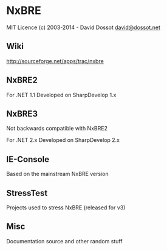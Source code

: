 NxBRE
=====

MIT Licence (c) 2003-2014 - David Dossot <david@dossot.net>

Wiki
----

http://sourceforge.net/apps/trac/nxbre


NxBRE2
------

For .NET 1.1 
Developed on SharpDevelop 1.x


NxBRE3
------

Not backwards compatible with NxBRE2

For .NET 2.x
Developed on SharpDevelop 2.x


IE-Console
----------
Based on the mainstream NxBRE version


StressTest
----------
Projects used to stress NxBRE (released for v3)


Misc
----
  Documentation source and other random stuff

